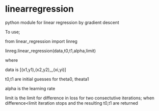 # linearregression
python module for linear regression by gradient descent

To use;

from linear_regression import linreg

linreg.linear_regression(data,t0,t1,alpha,limit)

where

data is [(x1,y1),(x2,y2),,,(xi,yi)]

t0,t1 are initial guesses for theta0, theata1

alpha is the learning rate

limit is the limit for difference in loss for two consectutive iterations;  when difference<limit iteration stops and the resulting t0,t1 are returned

